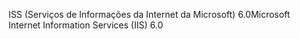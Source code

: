 <span data-ttu-id="ffd9d-101">ISS (Serviços de Informações da Internet da Microsoft) 6.0</span><span class="sxs-lookup"><span data-stu-id="ffd9d-101">Microsoft Internet Information Services (IIS) 6.0</span></span>